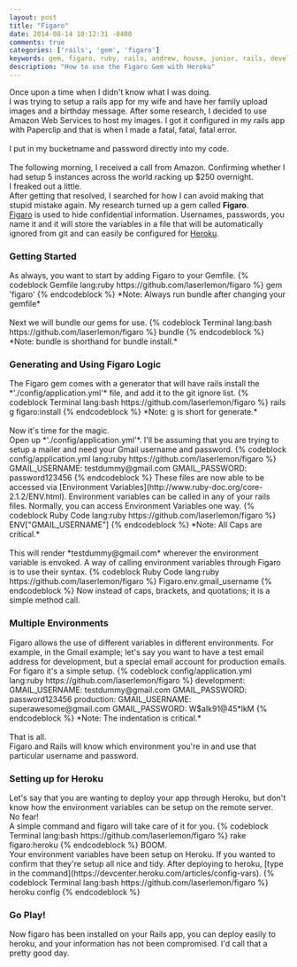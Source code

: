 ```yaml
---
layout: post
title: "Figaro"
date: 2014-08-14 10:12:31 -0400
comments: true
categories: ['rails', 'gem', 'figaro']
keywords: gem, figaro, ruby, rails, andrew, house, junior, rails, developer, engineer, dev
description: "How to use the Figaro Gem with Heroku"
---
```

Once upon a time when I didn't know what I was doing.<br>
I was trying to setup a rails app for my wife and have her family upload
images and a birthday message.
After some research, I decided to use Amazon Web Services to host my images.
I got it configured in my rails app with Paperclip and that is when I made
a fatal, fatal, fatal error.<br><br>
I put in my bucketname and password directly into my code.<br><br>
The following morning, I received a call from Amazon.
Confirming whether I had setup 5 instances across the world racking up $250
overnight.<br>
I freaked out a little.<br>
After getting that resolved, I searched for how I can avoid making that
stupid mistake again.
My research turned up a gem called **Figaro**.<br>
[Figaro](https://github.com/laserlemon/figaro) is used to hide confidential information.
Usernames, passwords, you name it and it will store the variables in a file
that will be automatically ignored from git and can easily be configured
for [Heroku](http://heroku.com). <br>
<h3>Getting Started</h3>
As always, you want to start by adding Figaro to your Gemfile.
{% codeblock Gemfile lang:ruby https://github.com/laserlemon/figaro %}
gem 'figaro'
{% endcodeblock %}
<!-- more -->
*Note: Always run bundle after changing your gemfile*<br><br>
Next we will bundle our gems for use.
{% codeblock Terminal lang:bash https://github.com/laserlemon/figaro %}
bundle
{% endcodeblock %}
*Note: bundle is shorthand for bundle install.*<br>
<h3>Generating and Using Figaro Logic</h3>
The Figaro gem comes with a generator that will have rails install the
*'./config/application.yml'* file, and add it to the git ignore list.
{% codeblock Terminal lang:bash https://github.com/laserlemon/figaro %}
rails g figaro:install
{% endcodeblock %}
*Note: g is short for generate.*<br><br>
Now it's time for the magic.<br>
Open up *'./config/application.yml'*.
I'll be assuming that you are trying to setup a mailer and need your Gmail
username and password.
{% codeblock config/application.yml lang:ruby https://github.com/laserlemon/figaro %}
GMAIL_USERNAME: testdummy@gmail.com
GMAIL_PASSWORD: password123456
{% endcodeblock %}
These files are now able to be accessed via
[Environment Variables](http://www.ruby-doc.org/core-2.1.2/ENV.html).
Environment variables can be called in any of your rails files.
Normally, you can access Environment Variables one way.
{% codeblock Ruby Code lang:ruby https://github.com/laserlemon/figaro %}
ENV["GMAIL_USERNAME"]
{% endcodeblock %}
*Note: All Caps are critical.*<br><br>
This will render *testdummy@gmail.com* wherever the environment variable is
envoked.
A way of calling environment variables through Figaro is to use their syntax.
{% codeblock Ruby Code lang:ruby https://github.com/laserlemon/figaro %}
Figaro.env.gmail_username
{% endcodeblock %}
Now instead of caps, brackets, and quotations; it is a simple method call.
<h3>Multiple Environments</h3>
Figaro allows the use of different variables in different environments.
For example, in the Gmail example; let's say you want to have a test email
address for development, but a special email account for production emails.
For figaro it's a simple setup.
{% codeblock config/application.yml lang:ruby https://github.com/laserlemon/figaro %}
development:
  GMAIL_USERNAME: testdummy@gmail.com
  GMAIL_PASSWORD: password123456
production:
  GMAIL_USERNAME: superawesome@gmail.com
  GMAIL_PASSWORD: W$aIk91@45*lkM
{% endcodeblock %}
*Note: The indentation is critical.*<br><br>
That is all.<br>
Figaro and Rails will know which environment you're in and use that particular
username and password.
<h3>Setting up for Heroku</h3>
Let's say that you are wanting to deploy your app through Heroku, but don't know
how the environment variables can be setup on the remote server.<br>
No fear!<br>
A simple command and figaro will take care of it for you.
{% codeblock Terminal lang:bash https://github.com/laserlemon/figaro %}
rake figaro:heroku
{% endcodeblock %}
BOOM.<br>
Your environment variables have been setup on Heroku.
If you wanted to confirm that they're setup all nice and tidy.
After deploying to heroku, [type in the command](https://devcenter.heroku.com/articles/config-vars).
{% codeblock Terminal lang:bash https://github.com/laserlemon/figaro %}
heroku config
{% endcodeblock %}
<h3>Go Play!</h3>
Now figaro has been installed on your Rails app, you can deploy easily to heroku,
and your information has not been compromised.
I'd call that a pretty good day.
